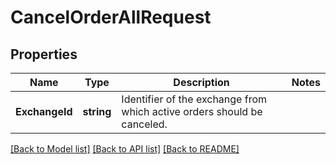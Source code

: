 # CancelOrderAllRequest

## Properties

Name | Type | Description | Notes
------------ | ------------- | ------------- | -------------
**ExchangeId** | **string** | Identifier of the exchange from which active orders should be canceled. | 

[[Back to Model list]](../README.md#documentation-for-models) [[Back to API list]](../README.md#documentation-for-api-endpoints) [[Back to README]](../README.md)


